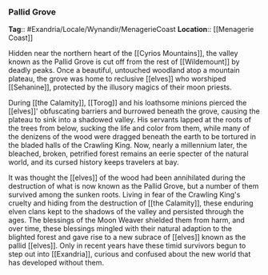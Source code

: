 ### Pallid Grove
**Tag**:: #Exandria/Locale/Wynandir/MenagerieCoast
**Location**:: [[Menagerie Coast]]

Hidden near the northern heart of the [[Cyrios Mountains]], the valley known as the Pallid Grove is cut off from the rest of [[Wildemount]] by deadly peaks. Once a beautiful, untouched woodland atop a mountain plateau, the grove was home to reclusive [[elves]] who worshiped [[Sehanine]], protected by the illusory magics of their moon priests.

During [[the Calamity]], [[Torog]] and his loathsome minions pierced the [[elves]]' obfuscating barriers and burrowed beneath the grove, causing the plateau to sink into a shadowed valley. His servants lapped at the roots of the trees from below, sucking the life and color from them, while many of the denizens of the wood were dragged beneath the earth to be tortured in the bladed halls of the Crawling King. Now, nearly a millennium later, the bleached, broken, petrified forest remains an eerie specter of the natural world, and its cursed history keeps travelers at bay.

It was thought the [[elves]] of the wood had been annihilated during the destruction of what is now known as the Pallid Grove, but a number of them survived among the sunken roots. Living in fear of the Crawling King's cruelty and hiding from the destruction of [[the Calamity]], these enduring elven clans kept to the shadows of the valley and persisted through the ages. The blessings of the Moon Weaver shielded them from harm, and over time, these blessings mingled with their natural adaption to the blighted forest and gave rise to a new subrace of [[elves]] known as the pallid [[elves]]. Only in recent years have these timid survivors begun to step out into [[Exandria]], curious and confused about the new world that has developed without them.